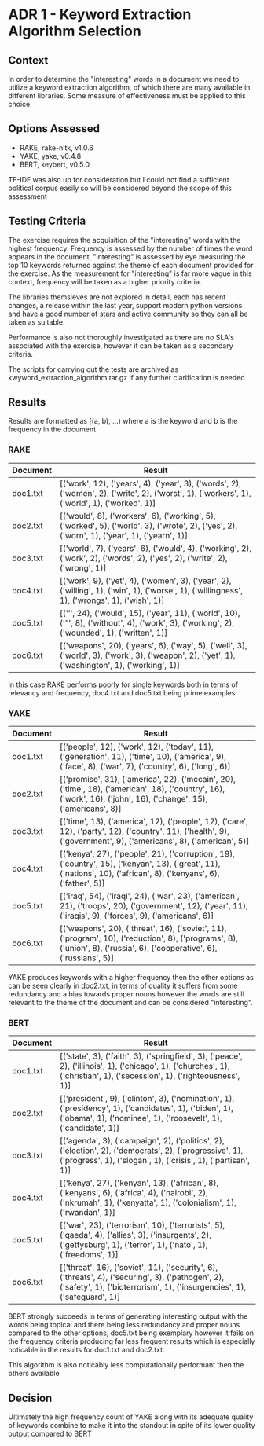 # ADR 1 - Keyword Extraction Algorithm Selection

## Context

In order to determine the "interesting" words in a document we need to utilize a keyword extraction algorithm, of which there are many available in different libraries. Some measure of effectiveness must be applied to this choice.

## Options Assessed
* RAKE,  rake-nltk, v1.0.6
* YAKE, yake, v0.4.8
* BERT, keybert, v0.5.0

TF-IDF was also up for consideration but I could not find a sufficient political corpus easily so will be considered beyond the scope of this assessment

## Testing Criteria

The exercise requires the acquisition of the "interesting" words with the highest frequency. Frequency is assessed by the number of times the word appears in the document, "interesting" is assessed by eye measuring the top 10 keywords returned against the theme of each document provided for the exercise. As the measurement for "interesting" is far more vague in this context, frequency will be taken as a higher priority criteria.

The libraries themsleves are not explored in detail, each has recent changes, a release within the last year, support modern python versions and have a good number of stars and active community so they can all be taken as suitable.

Performance is also not thoroughly investigated as there are no SLA's associated with the exercise, however it can be taken as a secondary criteria.

The scripts for carrying out the tests are archived as kwyword_extraction_algorithm.tar.gz if any further clarification is needed

## Results

Results are formatted as [(a, b), ...) where a is the keyword and b is the frequency in the document 

### RAKE

| Document    | Result      |
| ----------- | ----------- |
| doc1.txt    | [('work', 12), ('years', 4), ('year', 3), ('words', 2), ('women', 2), ('write', 2), ('worst', 1), ('workers', 1), ('world', 1), ('worked', 1)]       |
| doc2.txt    | [('would', 8), ('workers', 6), ('working', 5), ('worked', 5), ('world', 3), ('wrote', 2), ('yes', 2), ('worn', 1), ('year', 1), ('yearn', 1)]       |
| doc3.txt    | [('world', 7), ('years', 6), ('would', 4), ('working', 2), ('work', 2), ('words', 2), ('yes', 2), ('write', 2), ('wrong', 1)]       |
| doc4.txt    | [('work', 9), ('yet', 4), ('women', 3), ('year', 2), ('willing', 1), ('win', 1), ('worse', 1), ('willingness', 1), ('wrongs', 1), ('wish', 1)]      |
| doc5.txt    | [('’', 24), ('would', 15), ('year', 11), ('world', 10), ('”', 8), ('without', 4), ('work', 3), ('working', 2), ('wounded', 1), ('written', 1)]       |
| doc6.txt    | [('weapons', 20), ('years', 6), ('way', 5), ('well', 3), ('world', 3), ('work', 3), ('weapon', 2), ('yet', 1), ('washington', 1), ('working', 1)]      |

In this case RAKE performs poorly for single keywords both in terms of relevancy and frequency, doc4.txt and doc5.txt being prime examples

### YAKE

| Document    | Result |
| ----------- | ----------- |
| doc1.txt    | [('people', 12), ('work', 12), ('today', 11), ('generation', 11), ('time', 10), ('america', 9), ('face', 8), ('war', 7), ('country', 6), ('long', 6)]       |
| doc2.txt    | [('promise', 31), ('america', 22), ('mccain', 20), ('time', 18), ('american', 18), ('country', 16), ('work', 16), ('john', 16), ('change', 15), ('americans', 8)]        |
| doc3.txt    | [('time', 13), ('america', 12), ('people', 12), ('care', 12), ('party', 12), ('country', 11), ('health', 9), ('government', 9), ('americans', 8), ('american', 5)]     |
| doc4.txt    | [('kenya', 27), ('people', 21), ('corruption', 19), ('country', 15), ('kenyan', 13), ('great', 11), ('nations', 10), ('african', 8), ('kenyans', 6), ('father', 5)]        |
| doc5.txt    | [('iraq', 54), ('iraqi', 24), ('war', 23), ('american', 21), ('troops', 20), ('government', 12), ('year', 11), ('iraqis', 9), ('forces', 9), ('americans', 6)]       |
| doc6.txt    | [('weapons', 20), ('threat', 16), ('soviet', 11), ('program', 10), ('reduction', 8), ('programs', 8), ('union', 8), ('russia', 6), ('cooperative', 6), ('russians', 5)]        |

YAKE produces keywords with a higher frequency then the other options as can be seen clearly in doc2.txt, in terms of quality it suffers from some redundancy and a bias towards proper nouns however the words are still relevant to the theme of the document and can be considered "interesting".

### BERT

| Document    | Result |
| ----------- | ----------- |
| doc1.txt    | [('state', 3), ('faith', 3), ('springfield', 3), ('peace', 2), ('illinois', 1), ('chicago', 1), ('churches', 1), ('christian', 1), ('secession', 1), ('righteousness', 1)]       |
| doc2.txt    | [('president', 9), ('clinton', 3), ('nomination', 1), ('presidency', 1), ('candidates', 1), ('biden', 1), ('obama', 1), ('nominee', 1), ('roosevelt', 1), ('candidate', 1)]        |
| doc3.txt    | [('agenda', 3), ('campaign', 2), ('politics', 2), ('election', 2), ('democrats', 2), ('progressive', 1), ('progress', 1), ('slogan', 1), ('crisis', 1), ('partisan', 1)]       |
| doc4.txt    | [('kenya', 27), ('kenyan', 13), ('african', 8), ('kenyans', 6), ('africa', 4), ('nairobi', 2), ('nkrumah', 1), ('kenyatta', 1), ('colonialism', 1), ('rwandan', 1)]        |
| doc5.txt    | [('war', 23), ('terrorism', 10), ('terrorists', 5), ('qaeda', 4), ('allies', 3), ('insurgents', 2), ('gettysburg', 1), ('terror', 1), ('nato', 1), ('freedoms', 1)]       |
| doc6.txt    | [('threat', 16), ('soviet', 11), ('security', 6), ('threats', 4), ('securing', 3), ('pathogen', 2), ('safety', 1), ('bioterrorism', 1), ('insurgencies', 1), ('safeguard', 1)]        |

BERT strongly succeeds in terms of generating interesting output with the words being topical and there being less redundancy and proper nouns compared to the other options, doc5.txt being exemplary however it fails on the frequency criteria producing far less frequent results which is especially noticable in the results for doc1.txt and doc2.txt.

This algorithm is also noticably less computationally performant then the others available

## Decision

Ultimately the high frequency count of YAKE along with its adequate quality of keywords combine to make it into the standout in spite of its lower quality output compared to BERT
